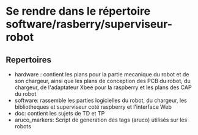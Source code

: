 # Se rendre dans le répertoire software/rasberry/superviseur-robot

## Repertoires
- hardware : contient les plans pour la partie mecanique du robot et de son chargeur, ainsi que les plans de conception des PCB du robot, du chargeur, de l'adaptateur Xbee pour la raspberry  et les plans des CAP du robot
- software: rassemble les parties logicielles du robot, du chargeur, les bibliotheques et superviseur coté raspberry et l'interface Web
- doc: contient les sujets de TD et TP
- aruco_markers: Script de generation des tags (aruco) utilisés sur les robots

